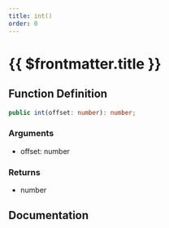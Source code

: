 ```yaml
---
title: int()
order: 0
---
```


# {{ $frontmatter.title }}

## Function Definition

```ts
public int(offset: number): number;
```

### Arguments

* offset: number

### Returns

* number

## Documentation

<!--@include: ./parts/int.md-->
